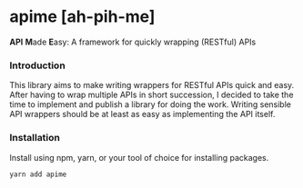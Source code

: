 # **apime** [ah-pih-me]  
**API** **M**ade **E**asy: A framework for quickly wrapping (RESTful) APIs


### Introduction
This library aims to make writing wrappers for RESTful APIs quick and easy.  
After having to wrap multiple APIs in short succession, I decided to take the time to implement and publish a library for doing the work.  Writing sensible API wrappers should be at least as easy as implementing the API itself.    


### Installation
Install using npm, yarn, or your tool of choice for installing packages.  

    yarn add apime
